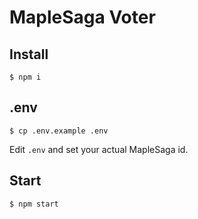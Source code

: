# MapleSaga Voter

## Install
```shell
$ npm i
```

## .env
```shell
$ cp .env.example .env
```

Edit `.env` and set your actual MapleSaga id.

## Start
```shell
$ npm start
```